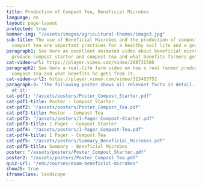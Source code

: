 ```yaml
---
title: Production of Compost Tea, Beneficial Microbes
language: en
layout: page-layout
protected: true
banner-img: "/assets/images/agricultural-themes/image3.jpg"
sub-title: The use of Beneficial Microbes and the production of compost starter and
  compost tea are important practices for a healthy soil life and a good soil fertility.
paragraph1: See here an excellent animated video about beneficial microbes, how to
  produce compost starter and compost tea and what benefits farmers get.
cat-video-url: https://player.vimeo.com/video/288731580
paragraph2: See here a real-life farm video on how a real farmer produces his own
  compost tea and what benefits he gets from it.
cat-video-url2: https://player.vimeo.com/video/313483752
paragraph-3: 'The following poster shows all relevant facts in detail. Have a look
  at it:'
cat-pdf1: "/assets/posters/Poster_Compost_Starter.pdf"
cat-pdf1-title: Poster - Compost Starter
cat-pdf2: "/assets/posters/Poster_Compost_Tea.pdf"
cat-pdf2-title: Poster - Compost Tea
cat-pdf3: "/assets/posters/1-Pager_Compost-Starter.pdf"
cat-pdf3-title: 1 Pager - Compost Starter
cat-pdf4: "/assets/posters/1-Pager_Compost-Tea.pdf"
cat-pdf4-title: 1 Pager - Compost Tea
cat-pdf5: "/assets/posters/Summary_Beneficial_Microbes.pdf"
cat-pdf5-title: Summary - Beneficial Microbes
poster: "/assets/posters/Poster_Compost_Starter.pdf"
poster2: "/assets/posters/Poster_Compost_Tea.pdf"
quiz-url: "/edu/courses/exam-beneficial-microbes"
showJS: true
iframeClass: landscape
---
```



